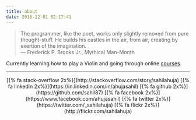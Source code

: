 ```yaml
---
title: about
date: 2016-12-01 02:17:41
---
```


> The programmer, like the poet, works only slightly removed from pure thought-stuff. He builds his castles in the air, from air, creating by exertion of the imagination.</br>
> ― Frederick P. Brooks Jr., Mythical Man-Month

Currently learning how to play a Violin and going through online [courses](https://www.class-central.com/u/247939).

---

<center style="display: flex; justify-content: space-between; ">
[{% fa stack-overflow 2x%}](http://stackoverflow.com/story/sahilahuja) [{% fa linkedin 2x%}](https://in.linkedin.com/in/ahujasahil) [{% fa github 2x%}](https://github.com/sahil87) [{% fa facebook 2x%}](https://www.facebook.com/ahujasahil) [{% fa twitter 2x%}](https://twitter.com/_sahilahuja) [{% fa flickr 2x%}](http://flickr.com/sahilahuja)
</center>

